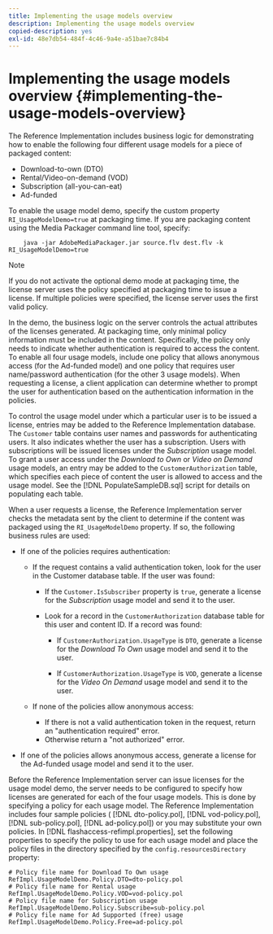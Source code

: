 ```yaml
---
title: Implementing the usage models overview
description: Implementing the usage models overview
copied-description: yes
exl-id: 48e7db54-484f-4c46-9a4e-a51bae7c84b4
---
```

# Implementing the usage models overview {#implementing-the-usage-models-overview}

The Reference Implementation includes business logic for demonstrating how to enable the following four different usage models for a piece of packaged content:

* Download-to-own (DTO) 
* Rental/Video-on-demand (VOD) 
* Subscription (all-you-can-eat) 
* Ad-funded

To enable the usage model demo, specify the custom property `RI_UsageModelDemo=true` at packaging time. If you are packaging content using the Media Packager command line tool, specify:

```
    java -jar AdobeMediaPackager.jar source.flv dest.flv -k RI_UsageModelDemo=true
```

>[!NOTE]
>
>If you do not activate the optional demo mode at packaging time, the license server uses the policy specified at packaging time to issue a license. If multiple policies were specified, the license server uses the first valid policy.

In the demo, the business logic on the server controls the actual attributes of the licenses generated. At packaging time, only minimal policy information must be included in the content. Specifically, the policy only needs to indicate whether authentication is required to access the content. To enable all four usage models, include one policy that allows anonymous access (for the Ad-funded model) and one policy that requires user name/password authentication (for the other 3 usage models). When requesting a license, a client application can determine whether to prompt the user for authentication based on the authentication information in the policies.

To control the usage model under which a particular user is to be issued a license, entries may be added to the Reference Implementation database. The `Customer` table contains user names and passwords for authenticating users. It also indicates whether the user has a subscription. Users with subscriptions will be issued licenses under the *Subscription* usage model. To grant a user access under the *Download to Own* or *Video on Demand* usage models, an entry may be added to the `CustomerAuthorization` table, which specifies each piece of content the user is allowed to access and the usage model. See the [!DNL PopulateSampleDB.sql] script for details on populating each table.

When a user requests a license, the Reference Implementation server checks the metadata sent by the client to determine if the content was packaged using the `RI_UsageModelDemo` property. If so, the following business rules are used:

* If one of the policies requires authentication:

    * If the request contains a valid authentication token, look for the user in the Customer database table. If the user was found:

        * If the `Customer.IsSubscriber` property is `true`, generate a license for the *Subscription* usage model and send it to the user. 
        
        * Look for a record in the `CustomerAuthorization` database table for this user and content ID. If a record was found:

            * If `CustomerAuthorization.UsageType` is `DTO`, generate a license for the *Download To Own* usage model and send it to the user. 
            
            * If `CustomerAuthorization.UsageType` is `VOD`, generate a license for the *Video On Demand* usage model and send it to the user.

    * If none of the policies allow anonymous access:

        * If there is not a valid authentication token in the request, return an "authentication required" error. 
        * Otherwise return a "not authorized" error.

* If one of the policies allows anonymous access, generate a license for the Ad-funded usage model and send it to the user.

Before the Reference Implementation server can issue licenses for the usage model demo, the server needs to be configured to specify how licenses are generated for each of the four usage models. This is done by specifying a policy for each usage model. The Reference Implementation includes four sample policies ( [!DNL dto-policy.pol], [!DNL vod-policy.pol], [!DNL sub-policy.pol], [!DNL ad-policy.pol]) or you may substitute your own policies. In [!DNL flashaccess-refimpl.properties], set the following properties to specify the policy to use for each usage model and place the policy files in the directory specified by the `config.resourcesDirectory` property:

```
# Policy file name for Download To Own usage  
RefImpl.UsageModelDemo.Policy.DTO=dto-policy.pol  
# Policy file name for Rental usage  
RefImpl.UsageModelDemo.Policy.VOD=vod-policy.pol  
# Policy file name for Subscription usage  
RefImpl.UsageModelDemo.Policy.Subscribe=sub-policy.pol  
# Policy file name for Ad Supported (free) usage  
RefImpl.UsageModelDemo.Policy.Free=ad-policy.pol
```
